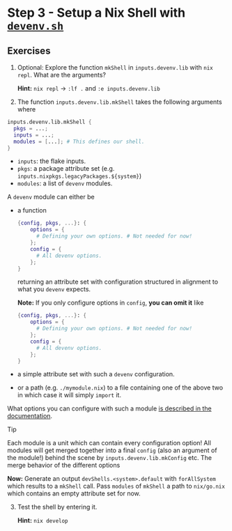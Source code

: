 # Step 3 - Setup a Nix Shell with [`devenv.sh`](https://devenv.sh)

## Exercises

1. Optional: Explore the function `mkShell` in `inputs.devenv.lib` with
   `nix repl`. What are the arguments?

   **Hint:** `nix repl` -> `:lf .` and `:e inputs.devenv.lib`

2. The function `inputs.devenv.lib.mkShell` takes the following arguments where

```nix
inputs.devenv.lib.mkShell {
  pkgs = ...;
  inputs = ...;
  modules = [...]; # This defines our shell.
}
```

- `inputs`: the flake inputs.
- `pkgs`: a package attribute set (e.g.
  `inputs.nixpkgs.legacyPackages.${system}`)
- `modules`: a list of `devenv` modules.

A `devenv` module can either be

- a function

  ```nix
  {config, pkgs, ...}: {
      options = {
        # Defining your own options. # Not needed for now!
      };
      config = {
        # All devenv options.
      };
  }
  ```

  returning an attribute set with configuration structured in alignment to what
  you `devenv` expects.

  **Note:** If you only configure options in `config`, **you can omit it** like

  ```nix
  {config, pkgs, ...}: {
      options = {
        # Defining your own options. # Not needed for now!
      };
      config = {
        # All devenv options.
      };
  }
  ```

- a simple attribute set with such a `devenv` configuration.

- or a path (e.g. `./mymodule.nix`) to a file containing one of the above two in
  which case it will simply `import` it.

What options you can configure with such a module
[is described in the documentation](https://devenv.sh/reference/options/).

> [!TIP]
>
> Each module is a unit which can contain every configuration option! All
> modules will get merged together into a final `config` (also an argument of
> the module!) behind the scene by `inputs.devenv.lib.mkConfig` etc. The merge
> behavior of the different options

**Now:** Generate an output `devShells.<system>.default` with `forAllSystem`
which results to a `mkShell` call. Pass `modules` of `mkShell` a path to
`nix/go.nix` which contains an empty attribute set for now.

3. Test the shell by entering it.

   **Hint:** `nix develop`
